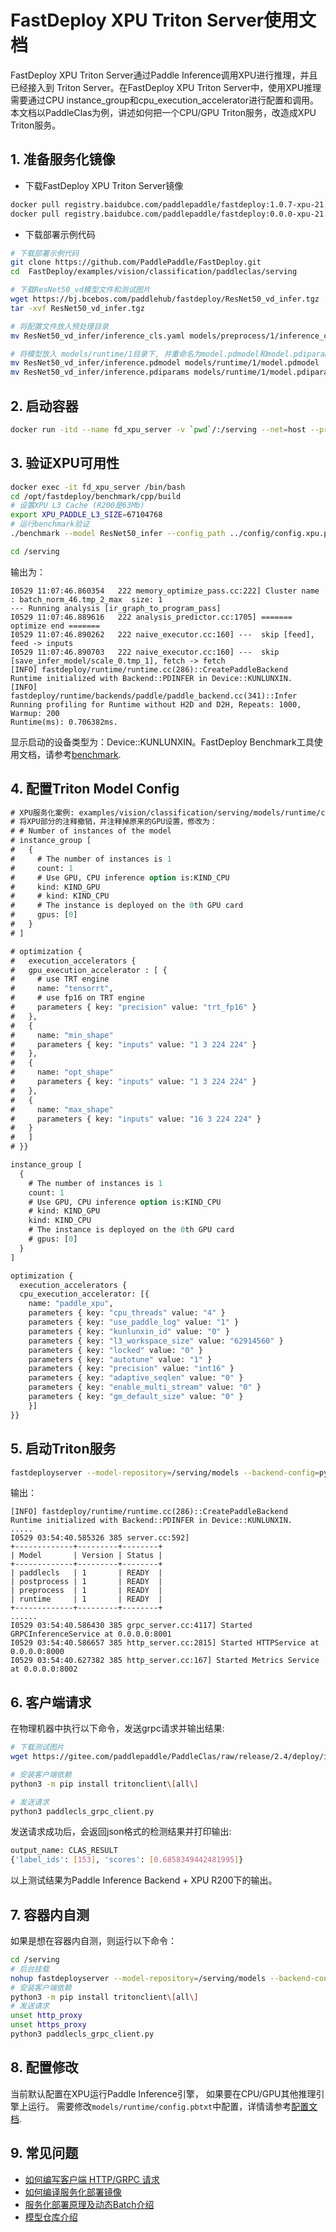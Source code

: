 # FastDeploy XPU Triton Server使用文档
FastDeploy XPU Triton Server通过Paddle Inference调用XPU进行推理，并且已经接入到 Triton Server。在FastDeploy XPU Triton Server中，使用XPU推理需要通过CPU instance_group和cpu_execution_accelerator进行配置和调用。本文档以PaddleClas为例，讲述如何把一个CPU/GPU Triton服务，改造成XPU Triton服务。

## 1. 准备服务化镜像  

- 下载FastDeploy XPU Triton Server镜像  
```bash
docker pull registry.baidubce.com/paddlepaddle/fastdeploy:1.0.7-xpu-21.10  # 稳定版
docker pull registry.baidubce.com/paddlepaddle/fastdeploy:0.0.0-xpu-21.10  # develop版本
```  

- 下载部署示例代码
```bash
# 下载部署示例代码
git clone https://github.com/PaddlePaddle/FastDeploy.git
cd  FastDeploy/examples/vision/classification/paddleclas/serving

# 下载ResNet50_vd模型文件和测试图片
wget https://bj.bcebos.com/paddlehub/fastdeploy/ResNet50_vd_infer.tgz
tar -xvf ResNet50_vd_infer.tgz

# 将配置文件放入预处理目录
mv ResNet50_vd_infer/inference_cls.yaml models/preprocess/1/inference_cls.yaml

# 将模型放入 models/runtime/1目录下, 并重命名为model.pdmodel和model.pdiparams
mv ResNet50_vd_infer/inference.pdmodel models/runtime/1/model.pdmodel
mv ResNet50_vd_infer/inference.pdiparams models/runtime/1/model.pdiparams
```

## 2. 启动容器
```bash
docker run -itd --name fd_xpu_server -v `pwd`/:/serving --net=host --privileged registry.baidubce.com/paddlepaddle/fastdeploy:1.0.7-xpu-21.10 /bin/bash
```

## 3. 验证XPU可用性
```bash
docker exec -it fd_xpu_server /bin/bash
cd /opt/fastdeploy/benchmark/cpp/build
# 设置XPU L3 Cache (R200是63Mb)
export XPU_PADDLE_L3_SIZE=67104768  
# 运行benchmark验证
./benchmark --model ResNet50_infer --config_path ../config/config.xpu.paddle.fp32.txt --enable_log_info

cd /serving
```
输出为：  
```
I0529 11:07:46.860354   222 memory_optimize_pass.cc:222] Cluster name : batch_norm_46.tmp_2_max  size: 1
--- Running analysis [ir_graph_to_program_pass]
I0529 11:07:46.889616   222 analysis_predictor.cc:1705] ======= optimize end =======
I0529 11:07:46.890262   222 naive_executor.cc:160] ---  skip [feed], feed -> inputs
I0529 11:07:46.890703   222 naive_executor.cc:160] ---  skip [save_infer_model/scale_0.tmp_1], fetch -> fetch
[INFO] fastdeploy/runtime/runtime.cc(286)::CreatePaddleBackend	Runtime initialized with Backend::PDINFER in Device::KUNLUNXIN.
[INFO] fastdeploy/runtime/backends/paddle/paddle_backend.cc(341)::Infer	Running profiling for Runtime without H2D and D2H, Repeats: 1000, Warmup: 200
Runtime(ms): 0.706382ms.
```
显示启动的设备类型为：Device::KUNLUNXIN。FastDeploy Benchmark工具使用文档，请参考[benchmark](https://github.com/PaddlePaddle/FastDeploy/tree/develop/benchmark/cpp).

## 4. 配置Triton Model Config  
```protobuf
# XPU服务化案例: examples/vision/classification/serving/models/runtime/config.pbtxt
# 将XPU部分的注释撤销，并注释掉原来的GPU设置，修改为：
# # Number of instances of the model
# instance_group [
#   {
#     # The number of instances is 1
#     count: 1
#     # Use GPU, CPU inference option is:KIND_CPU
#     kind: KIND_GPU
#     # kind: KIND_CPU
#     # The instance is deployed on the 0th GPU card
#     gpus: [0]
#   }
# ]

# optimization {
#   execution_accelerators {
#   gpu_execution_accelerator : [ {
#     # use TRT engine
#     name: "tensorrt",
#     # use fp16 on TRT engine
#     parameters { key: "precision" value: "trt_fp16" }
#   },
#   {
#     name: "min_shape"
#     parameters { key: "inputs" value: "1 3 224 224" }
#   },
#   {
#     name: "opt_shape"
#     parameters { key: "inputs" value: "1 3 224 224" }
#   },
#   {
#     name: "max_shape"
#     parameters { key: "inputs" value: "16 3 224 224" }
#   }
#   ]
# }}

instance_group [
  {
    # The number of instances is 1
    count: 1
    # Use GPU, CPU inference option is:KIND_CPU
    # kind: KIND_GPU
    kind: KIND_CPU
    # The instance is deployed on the 0th GPU card
    # gpus: [0]
  }
]

optimization {
  execution_accelerators {
  cpu_execution_accelerator: [{
    name: "paddle_xpu",
    parameters { key: "cpu_threads" value: "4" }
    parameters { key: "use_paddle_log" value: "1" }
    parameters { key: "kunlunxin_id" value: "0" }
    parameters { key: "l3_workspace_size" value: "62914560" }
    parameters { key: "locked" value: "0" }
    parameters { key: "autotune" value: "1" }
    parameters { key: "precision" value: "int16" }
    parameters { key: "adaptive_seqlen" value: "0" }
    parameters { key: "enable_multi_stream" value: "0" }
    parameters { key: "gm_default_size" value: "0" }
    }]
}}
```

## 5. 启动Triton服务  
```bash
fastdeployserver --model-repository=/serving/models --backend-config=python,shm-default-byte-size=10485760
```  
输出：
```
[INFO] fastdeploy/runtime/runtime.cc(286)::CreatePaddleBackend	Runtime initialized with Backend::PDINFER in Device::KUNLUNXIN.
.....
I0529 03:54:40.585326 385 server.cc:592]
+-------------+---------+--------+
| Model       | Version | Status |
+-------------+---------+--------+
| paddlecls   | 1       | READY  |
| postprocess | 1       | READY  |
| preprocess  | 1       | READY  |
| runtime     | 1       | READY  |
+-------------+---------+--------+
......
I0529 03:54:40.586430 385 grpc_server.cc:4117] Started GRPCInferenceService at 0.0.0.0:8001
I0529 03:54:40.586657 385 http_server.cc:2815] Started HTTPService at 0.0.0.0:8000
I0529 03:54:40.627382 385 http_server.cc:167] Started Metrics Service at 0.0.0.0:8002
```

## 6. 客户端请求  
在物理机器中执行以下命令，发送grpc请求并输出结果:
```bash
# 下载测试图片
wget https://gitee.com/paddlepaddle/PaddleClas/raw/release/2.4/deploy/images/ImageNet/ILSVRC2012_val_00000010.jpeg

# 安装客户端依赖
python3 -m pip install tritonclient\[all\]

# 发送请求
python3 paddlecls_grpc_client.py
```

发送请求成功后，会返回json格式的检测结果并打印输出:
```bash
output_name: CLAS_RESULT
{'label_ids': [153], 'scores': [0.6858349442481995]}
```
以上测试结果为Paddle Inference Backend + XPU R200下的输出。

## 7. 容器内自测  
如果是想在容器内自测，则运行以下命令：  
```bash
cd /serving
# 后台挂载
nohup fastdeployserver --model-repository=/serving/models --backend-config=python,shm-default-byte-size=10485760 > log.txt 2>&1 &
# 安装客户端依赖
python3 -m pip install tritonclient\[all\]
# 发送请求
unset http_proxy
unset https_proxy
python3 paddlecls_grpc_client.py
```

## 8. 配置修改

当前默认配置在XPU运行Paddle Inference引擎， 如果要在CPU/GPU其他推理引擎上运行。 需要修改`models/runtime/config.pbtxt`中配置，详情请参考[配置文档](./model_configuration.md).

## 9. 常见问题
- [如何编写客户端 HTTP/GRPC 请求](https://github.com/PaddlePaddle/FastDeploy/blob/develop/serving/docs/zh_CN/client.md)
- [如何编译服务化部署镜像](https://github.com/PaddlePaddle/FastDeploy/blob/develop/serving/docs/zh_CN/compile.md)
- [服务化部署原理及动态Batch介绍](https://github.com/PaddlePaddle/FastDeploy/blob/develop/serving/docs/zh_CN/demo.md)
- [模型仓库介绍](https://github.com/PaddlePaddle/FastDeploy/blob/develop/serving/docs/zh_CN/model_repository.md)

